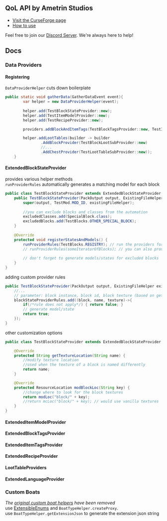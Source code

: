## QoL API by Ametrin Studios
- [Visit the CurseForge page](https://www.curseforge.com/minecraft/mc-mods/ametrin)
- [How to use](https://github.com/BarionLP/MCModsMaven)

Feel free to join our [Discord Server](https://discord.com/invite/hwA9dd5bVh). We're always here to help!

## Docs
### Data Providers
#### Registering
``DataProviderHelper`` cuts down boilerplate
```java
public static void gatherData(GatherDataEvent event){
        var helper = new DataProviderHelper(event);
        
        helper.add(TestBlockStateProvider::new);
        helper.add(TestItemModelProvider::new);
        helper.add(TestRecipeProvider::new);

        providers.addBlockAndItemTags(TestBlockTagsProvider::new, TestItemTagsProvider::new);

        helper.addLootTables(builder -> builder
                .AddBlockProvider(TestBlockLootSubProvider::new)
                //...
                .AddChestProvider(TestLootTableSubProvider::new));
    }
```

#### ExtendedBlockStateProvider
provides various helper methods<br>
`runProviderRules` automatically generates a matching model for each block
```java
public class TestBlockStateProvider extends ExtendedBlockStateProvider {
    public TestBlockStateProvider(PackOutput output, ExistingFileHelper existingFileHelper) {
        super(output, TestMod.MOD_ID, existingFileHelper);
        
        //you can exclude blocks and classes from the automation
        excludedClasses.add(SpecialBlock.class);
        excludedBlocks.add(TestBlocks.OTHER_SPECIAL_BLOCK);
    }
    
    @Override
    protected void registerStatesAndModels() {
        runProviderRules(TestBlocks.REGISTRY); // run the providers for all Blocks in TestBlocks.REGISTRY
        // runProviderRules(someIteratorOfBlocks); // you can also provide a custom collection or iterator
    
        // don't forget to generate models/states for excluded blocks 
    }
}
```
adding custom provider rules
```java
public TestBlockStateProvider(PackOutput output, ExistingFileHelper existingFileHelper) {
    //...
    // parameter: block instance, block id, block texture (based on getTextureLocation (see below))
    blockStateProviderRules.add((block, name, texture)->{
        if(/*rule does not apply*/) { return false; }
        // generate model/state
        return true;
    });   
}
```
other customization options
```java
public class TestBlockStateProvider extends ExtendedBlockStateProvider {

    @Override
    protected String getTextureLocation(String name) {
        //modify texture location
        //used when the texture of a block is named differently
        return name;
    }

    @Override
    protected ResourceLocation modBlockLoc(String key) {
        //change where to look for the block textures
        return modLoc("block/" + key);
        //return mcLoc("block/" + key); // would use vanilla textures
    }
}
```

#### ExtendedItemModelProvider
#### ExtendedBlockTagsProvider
#### ExtendedItemTagsProvider
#### ExtendedRecipeProvider
#### LootTableProviders
#### ExtendedLanguageProvider

### Custom Boats
_The [original custom boat helpers](https://github.com/Ametrin-Studios/Ametrin/tree/1.20.4?tab=readme-ov-file#custom-boats) have been removed_<br>
use [ExtensibleEnums](https://docs.neoforged.net/docs/advanced/extensibleenums/) and `BoatTypeHelper.createProxy`.<br>
use `BoatTypeHelper.getExtensionJson` to generate the extension json string
